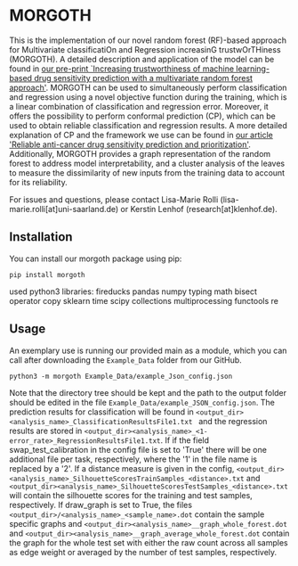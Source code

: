 # MORGOTH
This is the implementation of our novel random forest (RF)-based approach for Multivariate classificatiOn and Regression increasinG trustwOrTHiness (MORGOTH). A detailed description and application of the model can be found in [our pre-print `Increasing trustworthiness of machine learning-based drug sensitivity prediction with a multivariate random forest approach'](https://doi.org/10.26434/chemrxiv-2025-ml78s). MORGOTH can be used to simultaneously perform classification and regression using a novel objective function during the training, which is a linear combination of classification and regression error. Moreover, it offers the possibility to perform conformal prediction (CP), which can be used to obtain reliable classification and regression results. A more detailed explanation of CP and the framework we use can be found in [our article 'Reliable anti-cancer drug sensitivity prediction and prioritization'](https://doi.org/10.1038/s41598-024-62956-6). Additionally, MORGOTH provides a graph representation of the random forest to address model interpretability, and a cluster analysis of the leaves to measure the dissimilarity of new inputs from the training data to account for its reliability. 



For issues and questions, please contact Lisa-Marie Rolli (lisa-marie.rolli[at]uni-saarland.de) or Kerstin Lenhof (research[at]klenhof.de).

## Installation

You can install our morgoth package using pip:
```
pip install morgoth
```
used python3 libraries: fireducks pandas numpy typing math bisect operator copy sklearn time scipy collections multiprocessing functools re

## Usage

An exemplary use is running our provided main as a module, which you can call after downloading the `Example_Data` folder from our GitHub.

```
python3 -m morgoth Example_Data/example_Json_config.json
```
Note that the directory tree should be kept and the path to the output folder should be edited in the file `Example_Data/example_JSON_config.json`. The prediction results for classification will be found in ```<output_dir><analysis_name>_ClassificationResultsFile1.txt ``` and the regression results are stored in ```<output_dir><analysis_name>_<1-error_rate>_RegressionResultsFile1.txt```. If if the field swap_test_calibration in the config file is set to 'True' there will be one additional file per task, respectively, where the '1' in the file name is replaced by a '2'. If a distance measure is given in the config, ```<output_dir><analysis_name>_SilhouetteScoresTrainSamples_<distance>.txt``` and ```<output_dir><analysis_name>_SilhouetteScoresTestSamples_<distance>.txt``` will contain the silhouette scores for the training and test samples, respectively. If draw_graph is set to True, the files ```<output_dir>/<analysis_name>_<sample_name>.dot``` contain the sample specific graphs and ```<output_dir><analysis_name>__graph_whole_forest.dot``` and  ```<output_dir><analysis_name>__graph_average_whole_forest.dot``` contain the graph for the whole test set with either the raw count across all samples as edge weight or averaged by the number of test samples, respectively.
